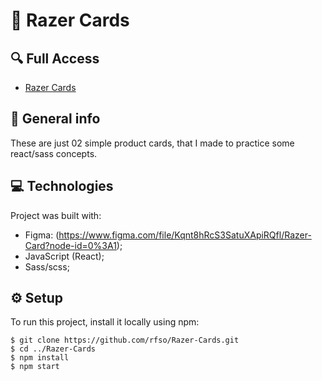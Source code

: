 # :green_heart: Razer Cards

## 🔍 Full Access

* [Razer Cards](https://razer-cards.vercel.app/)

## 📌 General info

These are just 02 simple product cards, that I made to practice some react/sass concepts.
	
## 💻 Technologies

Project was built with:

* Figma: (https://www.figma.com/file/Kqnt8hRcS3SatuXApiRQfl/Razer-Card?node-id=0%3A1);
* JavaScript (React);
* Sass/scss;

	
## :gear: Setup

To run this project, install it locally using npm:

```
$ git clone https://github.com/rfso/Razer-Cards.git
$ cd ../Razer-Cards
$ npm install
$ npm start
```